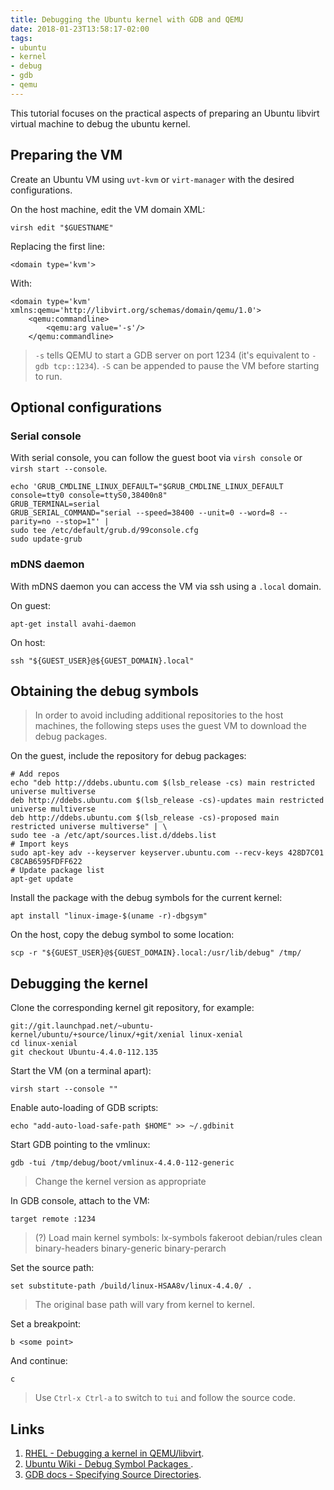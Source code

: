 ```yaml
---
title: Debugging the Ubuntu kernel with GDB and QEMU
date: 2018-01-23T13:58:17-02:00
tags:
- ubuntu
- kernel
- debug
- gdb
- qemu
---
```


This tutorial focuses on the practical aspects of preparing an Ubuntu libvirt
virtual machine to debug the ubuntu kernel.

Preparing the VM
----------------

Create an Ubuntu VM using `uvt-kvm` or `virt-manager` with the desired
configurations.

On the host machine, edit the VM domain XML:

	virsh edit "$GUESTNAME"

Replacing the first line:

	<domain type='kvm'>

With:

	<domain type='kvm' xmlns:qemu='http://libvirt.org/schemas/domain/qemu/1.0'>
		<qemu:commandline>
			<qemu:arg value='-s'/>
		</qemu:commandline>

> `-s` tells QEMU to start a GDB server on port 1234 (it's equivalent to
> `-gdb tcp::1234`). `-S` can be appended to pause the VM before starting to run.

Optional configurations
-----------------------

### Serial console

With serial console, you can follow the guest boot via `virsh console` or
`virsh start --console`.

```
echo 'GRUB_CMDLINE_LINUX_DEFAULT="$GRUB_CMDLINE_LINUX_DEFAULT console=tty0 console=ttyS0,38400n8"
GRUB_TERMINAL=serial
GRUB_SERIAL_COMMAND="serial --speed=38400 --unit=0 --word=8 --parity=no --stop=1"' |
sudo tee /etc/default/grub.d/99console.cfg
sudo update-grub
```

### mDNS daemon

With mDNS daemon you can access the VM via ssh using a `.local` domain.

On guest:

	apt-get install avahi-daemon

On host:

	ssh "${GUEST_USER}@${GUEST_DOMAIN}.local"

Obtaining the debug symbols
---------------------------

> In order to avoid including additional repositories to the host machines,
> the following steps uses the guest VM to download the debug packages.

On the guest, include the repository for debug packages:

	# Add repos
	echo "deb http://ddebs.ubuntu.com $(lsb_release -cs) main restricted universe multiverse
	deb http://ddebs.ubuntu.com $(lsb_release -cs)-updates main restricted universe multiverse
	deb http://ddebs.ubuntu.com $(lsb_release -cs)-proposed main restricted universe multiverse" | \
	sudo tee -a /etc/apt/sources.list.d/ddebs.list
	# Import keys
	sudo apt-key adv --keyserver keyserver.ubuntu.com --recv-keys 428D7C01 C8CAB6595FDFF622
	# Update package list
	apt-get update

Install the package with the debug symbols for the current kernel:

	apt install "linux-image-$(uname -r)-dbgsym"
	
On the host, copy the debug symbol to some location:

	scp -r "${GUEST_USER}@${GUEST_DOMAIN}.local:/usr/lib/debug" /tmp/

Debugging the kernel
--------------------

Clone the corresponding kernel git repository, for example:

	git://git.launchpad.net/~ubuntu-kernel/ubuntu/+source/linux/+git/xenial linux-xenial
	cd linux-xenial
	git checkout Ubuntu-4.4.0-112.135

Start the VM (on a terminal apart):

	virsh start --console ""

Enable auto-loading of GDB scripts:

	echo "add-auto-load-safe-path $HOME" >> ~/.gdbinit

Start GDB pointing to the vmlinux:

	gdb -tui /tmp/debug/boot/vmlinux-4.4.0-112-generic

> Change the kernel version as appropriate

In GDB console, attach to the VM:

	target remote :1234

> (?) Load main kernel symbols: lx-symbols
> fakeroot debian/rules clean binary-headers binary-generic binary-perarch

Set the source path:

	set substitute-path /build/linux-HSAA8v/linux-4.4.0/ .

> The original base path will vary from kernel to kernel.

Set a breakpoint:

	b <some point>

And continue:

	c

> Use `Ctrl-x Ctrl-a` to switch to `tui` and follow the source code.


Links
-----

1. [RHEL - Debugging a kernel in QEMU/libvirt](https://access.redhat.com/blogs/766093/posts/2690881).
2. [Ubuntu Wiki - Debug Symbol Packages ](https://wiki.ubuntu.com/Debug%20Symbol%20Packages).
3. [GDB docs - Specifying Source Directories](https://sourceware.org/gdb/onlinedocs/gdb/Source-Path.html).
